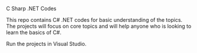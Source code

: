<h>C Sharp .NET Codes</h>

This repo contains C# .NET codes for basic understanding of the topics.
The projects will focus on core topics and will help anyone who is looking to learn the basics of C#.

Run the projects in Visual Studio.
